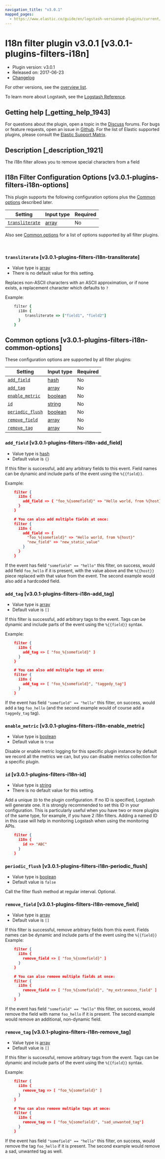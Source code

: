 ```yaml
---
navigation_title: "v3.0.1"
mapped_pages:
  - https://www.elastic.co/guide/en/logstash-versioned-plugins/current/v3.0.1-plugins-filters-i18n.html
---
```


# I18n filter plugin v3.0.1 [v3.0.1-plugins-filters-i18n]


* Plugin version: v3.0.1
* Released on: 2017-06-23
* [Changelog](https://github.com/logstash-plugins/logstash-filter-i18n/blob/v3.0.1/CHANGELOG.md)

For other versions, see the [overview list](filter-i18n-index.md).

To learn more about Logstash, see the [Logstash Reference](logstash://reference/index.md).

## Getting help [_getting_help_1943]

For questions about the plugin, open a topic in the [Discuss](http://discuss.elastic.co) forums. For bugs or feature requests, open an issue in [Github](https://github.com/logstash-plugins/logstash-filter-i18n). For the list of Elastic supported plugins, please consult the [Elastic Support Matrix](https://www.elastic.co/support/matrix#matrix_logstash_plugins).


## Description [_description_1921]

The i18n filter allows you to remove special characters from a field


## I18n Filter Configuration Options [v3.0.1-plugins-filters-i18n-options]

This plugin supports the following configuration options plus the [Common options](v3-0-1-plugins-filters-i18n.md#v3.0.1-plugins-filters-i18n-common-options) described later.

| Setting | Input type | Required |
| --- | --- | --- |
| [`transliterate`](v3-0-1-plugins-filters-i18n.md#v3.0.1-plugins-filters-i18n-transliterate) | [array](logstash://reference/configuration-file-structure.md#array) | No |

Also see [Common options](v3-0-1-plugins-filters-i18n.md#v3.0.1-plugins-filters-i18n-common-options) for a list of options supported by all filter plugins.

 

### `transliterate` [v3.0.1-plugins-filters-i18n-transliterate]

* Value type is [array](logstash://reference/configuration-file-structure.md#array)
* There is no default value for this setting.

Replaces non-ASCII characters with an ASCII approximation, or if none exists, a replacement character which defaults to `?`

Example:

```ruby
    filter {
      i18n {
         transliterate => ["field1", "field2"]
      }
    }
```



## Common options [v3.0.1-plugins-filters-i18n-common-options]

These configuration options are supported by all filter plugins:

| Setting | Input type | Required |
| --- | --- | --- |
| [`add_field`](v3-0-1-plugins-filters-i18n.md#v3.0.1-plugins-filters-i18n-add_field) | [hash](logstash://reference/configuration-file-structure.md#hash) | No |
| [`add_tag`](v3-0-1-plugins-filters-i18n.md#v3.0.1-plugins-filters-i18n-add_tag) | [array](logstash://reference/configuration-file-structure.md#array) | No |
| [`enable_metric`](v3-0-1-plugins-filters-i18n.md#v3.0.1-plugins-filters-i18n-enable_metric) | [boolean](logstash://reference/configuration-file-structure.md#boolean) | No |
| [`id`](v3-0-1-plugins-filters-i18n.md#v3.0.1-plugins-filters-i18n-id) | [string](logstash://reference/configuration-file-structure.md#string) | No |
| [`periodic_flush`](v3-0-1-plugins-filters-i18n.md#v3.0.1-plugins-filters-i18n-periodic_flush) | [boolean](logstash://reference/configuration-file-structure.md#boolean) | No |
| [`remove_field`](v3-0-1-plugins-filters-i18n.md#v3.0.1-plugins-filters-i18n-remove_field) | [array](logstash://reference/configuration-file-structure.md#array) | No |
| [`remove_tag`](v3-0-1-plugins-filters-i18n.md#v3.0.1-plugins-filters-i18n-remove_tag) | [array](logstash://reference/configuration-file-structure.md#array) | No |

### `add_field` [v3.0.1-plugins-filters-i18n-add_field]

* Value type is [hash](logstash://reference/configuration-file-structure.md#hash)
* Default value is `{}`

If this filter is successful, add any arbitrary fields to this event. Field names can be dynamic and include parts of the event using the `%{{field}}`.

Example:

```json
    filter {
      i18n {
        add_field => { "foo_%{somefield}" => "Hello world, from %{host}" }
      }
    }
```

```json
    # You can also add multiple fields at once:
    filter {
      i18n {
        add_field => {
          "foo_%{somefield}" => "Hello world, from %{host}"
          "new_field" => "new_static_value"
        }
      }
    }
```

If the event has field `"somefield" == "hello"` this filter, on success, would add field `foo_hello` if it is present, with the value above and the `%{{host}}` piece replaced with that value from the event. The second example would also add a hardcoded field.


### `add_tag` [v3.0.1-plugins-filters-i18n-add_tag]

* Value type is [array](logstash://reference/configuration-file-structure.md#array)
* Default value is `[]`

If this filter is successful, add arbitrary tags to the event. Tags can be dynamic and include parts of the event using the `%{{field}}` syntax.

Example:

```json
    filter {
      i18n {
        add_tag => [ "foo_%{somefield}" ]
      }
    }
```

```json
    # You can also add multiple tags at once:
    filter {
      i18n {
        add_tag => [ "foo_%{somefield}", "taggedy_tag"]
      }
    }
```

If the event has field `"somefield" == "hello"` this filter, on success, would add a tag `foo_hello` (and the second example would of course add a `taggedy_tag` tag).


### `enable_metric` [v3.0.1-plugins-filters-i18n-enable_metric]

* Value type is [boolean](logstash://reference/configuration-file-structure.md#boolean)
* Default value is `true`

Disable or enable metric logging for this specific plugin instance by default we record all the metrics we can, but you can disable metrics collection for a specific plugin.


### `id` [v3.0.1-plugins-filters-i18n-id]

* Value type is [string](logstash://reference/configuration-file-structure.md#string)
* There is no default value for this setting.

Add a unique `ID` to the plugin configuration. If no ID is specified, Logstash will generate one. It is strongly recommended to set this ID in your configuration. This is particularly useful when you have two or more plugins of the same type, for example, if you have 2 i18n filters. Adding a named ID in this case will help in monitoring Logstash when using the monitoring APIs.

```json
    filter {
      i18n {
        id => "ABC"
      }
    }
```


### `periodic_flush` [v3.0.1-plugins-filters-i18n-periodic_flush]

* Value type is [boolean](logstash://reference/configuration-file-structure.md#boolean)
* Default value is `false`

Call the filter flush method at regular interval. Optional.


### `remove_field` [v3.0.1-plugins-filters-i18n-remove_field]

* Value type is [array](logstash://reference/configuration-file-structure.md#array)
* Default value is `[]`

If this filter is successful, remove arbitrary fields from this event. Fields names can be dynamic and include parts of the event using the `%{{field}}` Example:

```json
    filter {
      i18n {
        remove_field => [ "foo_%{somefield}" ]
      }
    }
```

```json
    # You can also remove multiple fields at once:
    filter {
      i18n {
        remove_field => [ "foo_%{somefield}", "my_extraneous_field" ]
      }
    }
```

If the event has field `"somefield" == "hello"` this filter, on success, would remove the field with name `foo_hello` if it is present. The second example would remove an additional, non-dynamic field.


### `remove_tag` [v3.0.1-plugins-filters-i18n-remove_tag]

* Value type is [array](logstash://reference/configuration-file-structure.md#array)
* Default value is `[]`

If this filter is successful, remove arbitrary tags from the event. Tags can be dynamic and include parts of the event using the `%{{field}}` syntax.

Example:

```json
    filter {
      i18n {
        remove_tag => [ "foo_%{somefield}" ]
      }
    }
```

```json
    # You can also remove multiple tags at once:
    filter {
      i18n {
        remove_tag => [ "foo_%{somefield}", "sad_unwanted_tag"]
      }
    }
```

If the event has field `"somefield" == "hello"` this filter, on success, would remove the tag `foo_hello` if it is present. The second example would remove a sad, unwanted tag as well.



